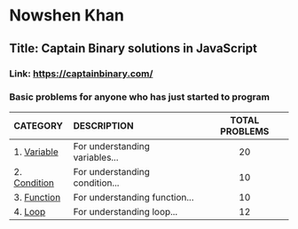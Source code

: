 # Nowshen Khan

## Title: Captain Binary solutions in JavaScript

### Link: https://captainbinary.com/

### Basic problems for anyone who has just started to program

| CATEGORY                  | DESCRIPTION                    | TOTAL PROBLEMS |
| :------------------------ | :----------------------------- | :------------: |
| 1. [Variable](variable)   | For understanding variables... |       20       |
| 2. [Condition](condition) | For understanding condition... |       10       |
| 3. [Function](function)   | For understanding function...  |       10       |
| 4. [Loop](loop)           | For understanding loop...      |       12       |
